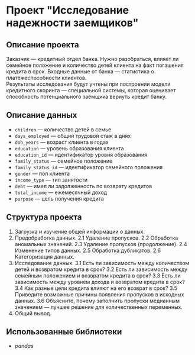 # Проект "Исследование надежности заемщиков"

## Описание проекта
Заказчик — кредитный отдел банка. Нужно разобраться, влияет ли семейное положение и количество детей клиента на факт погашения кредита в срок. Входные данные от банка — статистика о платёжеспособности клиентов.<br>
Результаты исследования будут учтены при построении модели кредитного скоринга — специальной системы, которая оценивает способность потенциального заёмщика вернуть кредит банку.

## Описание данных
- `children` — количество детей в семье
- `days_employed` — общий трудовой стаж в днях
- `dob_years` — возраст клиента в годах
- `education` — уровень образования клиента
- `education_id` — идентификатор уровня образования
- `family_status` — семейное положение
- `family_status_id` — идентификатор семейного положения
- `gender` — пол клиента
- `income_type` — тип занятости
- `debt` — имел ли задолженность по возврату кредитов
- `total_income` — ежемесячный доход
- `purpose` — цель получения кредита

## Структура проекта
1. Загрузка и изучение общей информации о данных.
2. Предобработка данных.
 2.1  Удаление пропусков.
 2.2  Обработка аномальных значений.
 2.3  Удаление пропусков (продолжение).
 2.4  Изменение типов данных.
 2.5  Обработка дубликатов.
 2.6  Категоризация данных.
3. Исследование данных.
 3.1 Есть ли зависимость между количеством детей и возвратом кредита в срок?
 3.2 Есть ли зависимость между семейным положением и возвратом кредита в срок?
 3.3 Есть ли зависимость между уровнем дохода и возвратом кредита в срок?
 3.4 Как разные цели кредита влияют на его возврат в срок?
 3.5 Приведите возможные причины появления пропусков в исходных данных.
 3.6 Объясните, почему заполнить пропуски медианным значением — лучшее решение для количественных переменных.
4. Общий вывод.

## Использованные библиотеки
- *pandas*